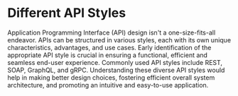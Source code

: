 # Different API Styles 

Application Programming Interface (API) design isn't a one-size-fits-all endeavor. APIs can be structured in various styles, each with its own unique characteristics, advantages, and use cases. Early identification of the appropriate API style is crucial in ensuring a functional, efficient and seamless end-user experience. Commonly used API styles include REST, SOAP, GraphQL, and gRPC. Understanding these diverse API styles would help in making better design choices, fostering efficient overall system architecture, and promoting an intuitive and easy-to-use application.